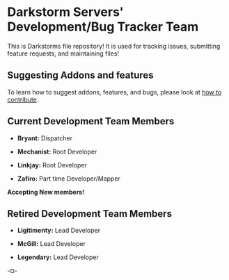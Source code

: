 # Darkstorm Servers' Development/Bug Tracker Team

This is Darkstorms file repository! It is used for tracking issues, submitting feature requests, and maintaining files!

## Suggesting Addons and features

To learn how to suggest addons, features, and bugs, please look at [how to contribute](CONTRIBUTING.md).

## Current Development Team Members 

- **Bryant:** Dispatcher

- **Mechanist:** Root Developer

- **Linkjay:** Root Developer

- **Zafiro:** Part time Developer/Mapper

__Accepting New members!__

## Retired Development Team Members

- **Ligitimenty:** Lead Developer

- **McGill:** Lead Developer

- **Legendary:** Lead Developer

-¤-
